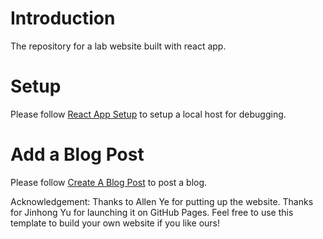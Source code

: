 # Introduction
The repository for a lab website built with react app.

# Setup
Please follow [React App Setup](/ReactAppSetup.md) to setup a local host for debugging.

# Add a Blog Post
Please follow [Create A Blog Post](/CreateBlogPost.md) to post a blog.

Acknowledgement: Thanks to Allen Ye for putting up the website. Thanks for Jinhong Yu for launching it on GitHub Pages. Feel free to use this template to build your own website if you like ours!
